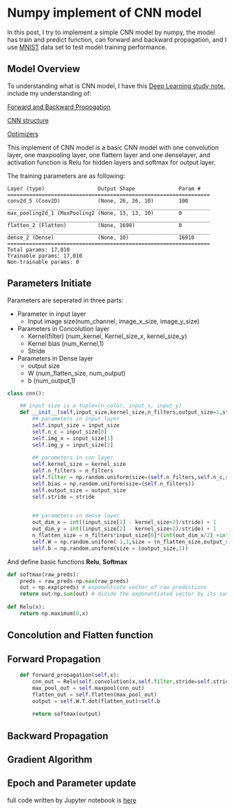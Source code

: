 # Numpy implement of CNN model

In this post, I try to implement a  simple CNN model by numpy, the model has train and predict function, can forward and backward propagation, and I use [MNIST](#http://yann.lecun.com/exdb/mnist/) data set to test model training performance.
## Model Overview
To understanding what is CNN model, I have this [Deep Learning study note](https://github.com/dukesky/Study-note-and-algorithm-implement-for-machine-learning-and-deep-learning/tree/master/DeepLearning ), include my understanding of:

[Forward and Backward Propogation](https://github.com/dukesky/Study-note-and-algorithm-implement-for-machine-learning-and-deep-learning/tree/master/DeepLearning#simple-dnn) 

[CNN structure](https://github.com/dukesky/Study-note-and-algorithm-implement-for-machine-learning-and-deep-learning/tree/master/DeepLearning#cnn)

[Optimizers](https://github.com/dukesky/Study-note-and-algorithm-implement-for-machine-learning-and-deep-learning/tree/master/DeepLearning#different-kinds-of-optimizers)

This implement of CNN model is a basic CNN model with one convolution layer, one maxpooling layer, one flattern layer and one denselayer, and activation function is Relu for hidden layers and softmax for output layer.

The training parameters are as following:
```
Layer (type)                 Output Shape              Param #   
=================================================================
conv2d_5 (Conv2D)            (None, 26, 26, 10)        100       
_________________________________________________________________
max_pooling2d_1 (MaxPooling2 (None, 13, 13, 10)        0         
_________________________________________________________________
flatten_2 (Flatten)          (None, 1690)              0         
_________________________________________________________________
dense_2 (Dense)              (None, 10)                16910     
=================================================================
Total params: 17,010
Trainable params: 17,010
Non-trainable params: 0
```
## Parameters Initiate
Parameters are seperated in three parts:
- Parameter in input layer
    - Input image size(num_channel, image_x_size, image_y_size)
- Parameters in Concolution layer
    - Kernel(filter) (num_kernel, Kernel_size_x, kernel_size_y)
    - Kernel bias (num_Kernel,1)
    - Stride
- Parameters in Dense layer
    - output size
    - W (num_flatten_size, num_output)
    - b (num_output,1)

```py
class cnn():

    ## input size is a tuple=(n_color, input_x, input_y)
    def __init__(self,input_size,kernel_size,n_filters,output_size=1,stride=1):
        ## parameters in input layer
        self.input_size = input_size
        self.n_c = input_size[0]
        self.img_x = input_size[1]
        self.img_y = input_size[2]
        
        ## parameters in cnn layer
        self.kernel_size = kernel_size
        self.n_filters = n_filters
        self.filter = np.random.uniform(size=(self.n_filters,self.n_c,self.kernel_size,self.kernel_size))
        self.bias = np.random.uniform(size=(self.n_filters))
        self.output_size = output_size
        self.stride = stride

        
        ## parameters in dense layer
        out_dim_x = int((input_size[1] - kernel_size+2)/stride) + 1
        out_dim_y = int((input_size[2] - kernel_size+2)/stride) + 1
        n_flatten_size = n_filters*input_size[0]*(int(out_dim_x/2) +int(out_dim_x%2))*(int(out_dim_y/2) +int(out_dim_y%2))
        self.W = np.random.uniform(-1,1,size = (n_flatten_size,output_size))
        self.b = np.random.uniform(size = (output_size,1))
```
And define basic functions **Relu**, **Softmax**

```py
def softmax(raw_preds): 
    preds = raw_preds-np.max(raw_preds)
    out = np.exp(preds) # exponentiate vector of raw predictions
    return out/np.sum(out) # divide the exponentiated vector by its sum. All values in the output sum to 1.
    
def Relu(x):
    return np.maximum(0,x)
```

## Concolution and Flatten function



## Forward Propagation

```py
    def forward_propagation(self,x):
        cnn_out = Relu(self.convolution(x,self.filter,stride=self.stride))
        max_pool_out = self.maxpool(cnn_out)
        flatten_out = self.flatten(max_pool_out)
        output = self.W.T.dot(flatten_out)+self.b
    
        return softmax(output)
```

## Backward Propagation

## Gradient Algorithm

## Epoch and Parameter update


full code written by Jupyter notebook is [here](https://github.com/dukesky/Study-note-and-algorithm-implement-for-machine-learning-and-deep-learning/tree/master/DeepLearning/CNN)